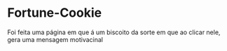 # Fortune-Cookie

Foi feita uma página em que á um biscoito da sorte em que ao clicar nele, gera uma mensagem motivacinal

<br> <br>


